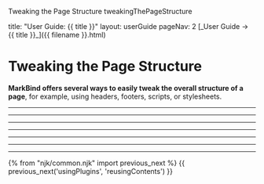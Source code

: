<variable name="title" id="title">Tweaking the Page Structure</variable>
<variable name="filename">tweakingThePageStructure</variable>

<frontmatter>
  title: "User Guide: {{ title }}"
  layout: userGuide
  pageNav: 2
</frontmatter>

<span id="link" class="d-none">
<md>[_User Guide → {{ title }}_]({{ filename }}.html)</md>
</span>

# Tweaking the Page Structure

<span class="lead" id="overview">**MarkBind offers several ways to easily tweak the overall structure of a page**, for example, using headers, footers, scripts, or stylesheets.</span>

<include src="syntax/frontmatter.mbdf" />

<hr><!-- ======================================================================================================= -->

<include src="syntax/pageHead.mbdf" />

<hr><!-- ======================================================================================================= -->

<include src="syntax/headers.mbdf" />

<hr><!-- ======================================================================================================= -->

<include src="syntax/footers.mbdf" />

<hr><!-- ======================================================================================================= -->

<include src="syntax/siteNavigationMenus.mbdf" />

<hr><!-- ======================================================================================================= -->

<include src="syntax/pageNavigationMenus.mbdf" />

<hr><!-- ======================================================================================================= -->

<include src="syntax/pageLayouts.mbdf" />

<hr><!-- ======================================================================================================= -->

<include src="plugins/tags.mbdf" />

{% from "njk/common.njk" import previous_next %}
{{ previous_next('usingPlugins', 'reusingContents') }}
